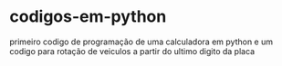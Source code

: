 # codigos-em-python
primeiro codigo de programação de uma calculadora em python e um codigo para rotação de veiculos a partir do ultimo digito da placa
